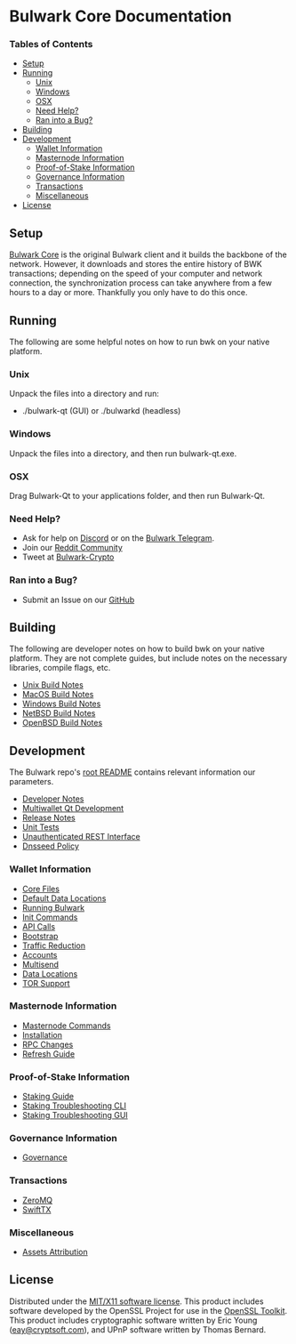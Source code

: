 Bulwark Core Documentation
=====================

### Tables of Contents

- [Setup](#setup)
- [Running](#running)
	- [Unix](#unix)
	- [Windows](#windows)
	- [OSX](#osx)
	- [Need Help?](#need-help)
	- [Ran into a Bug?](#ran-into-a-bug)
- [Building](#building)
- [Development](#development)
	- [Wallet Information](#wallet-information)
	- [Masternode Information](#masternode-information)
	- [Proof-of-Stake Information](#proof-of-stake-information)
	- [Governance Information](#governance-information)
	- [Transactions](#transactions)
	- [Miscellaneous](#miscellaneous)
- [License](#license)

Setup
---------------------
[Bulwark Core](http://bulwarkcrypto.com.org/#downloads) is the original Bulwark client and it builds the backbone of the network. However, it downloads and stores the entire history of BWK transactions; depending on the speed of your computer and network connection, the synchronization process can take anywhere from a few hours to a day or more. Thankfully you only have to do this once.

Running
---------------------
The following are some helpful notes on how to run bwk on your native platform.

### Unix

Unpack the files into a directory and run:

- ./bulwark-qt (GUI) or ./bulwarkd (headless)

### Windows

Unpack the files into a directory, and then run bulwark-qt.exe.

### OSX

Drag Bulwark-Qt to your applications folder, and then run Bulwark-Qt.

### Need Help?

* Ask for help on [Discord](https://discord.me/bulwarkcrypto) or on the [Bulwark Telegram](https://t.me/bulwarkcrypto).
* Join our [Reddit Community](https://www.reddit.com/r/BulwarkCoin/)
* Tweet at [Bulwark-Crypto](https://twitter.com/BulwarkCrypto)

### Ran into a Bug?

* Submit an Issue on our [GitHub](https://github.com/bulwark-crypto/Bulwark/issues)

Building
---------------------
The following are developer notes on how to build bwk on your native platform. They are not complete guides, but include notes on the necessary libraries, compile flags, etc.

- [Unix Build Notes](building/Linux-Build-Guide.md)
- [MacOS Build Notes](building/MacOS-Build-Guide.md)
- [Windows Build Notes](building/Windows-Build-Guide.md)
- [NetBSD Build Notes](building/NetBSD-build-guide.md)
- [OpenBSD Build Notes](building/OpenBSD-build-guide.md)

Development
---------------------
The Bulwark repo's [root README](https://github.com/bulwark-crypto/Bulwark/blob/master/README.md) contains relevant information our parameters.

- [Developer Notes](miscellaneous/Developer-Notes.md)
- [Multiwallet Qt Development](bulwark-core/multiwallet-qt.md)
- [Release Notes](release-notes/)
- [Unit Tests](miscellaneous/unit-tests.md)
- [Unauthenticated REST Interface](bulwark-core/REST-interface.md)
- [Dnsseed Policy](miscellaneous/dnsseed-policy.md)

### Wallet Information

- [Core Files](bulwark-core/Bulwark-Core-Files.md)
- [Default Data Locations](bulwark-core/Default-Data-Locations.md)
- [Running Bulwark](bulwark-core/Running-Bulwark.md)
- [Init Commands](bulwark-core/bulwarkd-init.md)
- [API Calls](bulwark-core/Bulwark-API-Calls.md)
- [Bootstrap](bulwark-core/Bootstrap.md)
- [Traffic Reduction](bulwark-core/Reduce-Traffic-in-Bulwark-Core.md)
- [Accounts](bulwark-core/Accounts-Explained.md)
- [Multisend](bulwark-core/Multisend-Setup-Guide.md)
- [Data Locations](bulwark-core/Default-Data-Locations.md)
- [TOR Support](bulwark-core/TOR-Support-In-Bulwark.md)

### Masternode Information

- [Masternode Commands](masternode/Masternode-Commands.md)
- [Installation](masternode/Masternode-Installation.md)
- [RPC Changes](masternode/Masternode-RPC-Changes.md)
- [Refresh Guide](masternode/Refresh-Guide.md)

### Proof-of-Stake Information

- [Staking Guide](proof-of-stake/Staking-Guide.md)
- [Staking Troubleshooting CLI](proof-of-stake/Staking-Troubleshooting-CLI.md)
- [Staking Troubleshooting GUI](proof-of-stake/Staking-Troubleshooting-GUI.md)

### Governance Information

- [Governance](miscellaneous/Governance.md)

### Transactions

- [ZeroMQ](transactions/Broadcasting-with-ZeroMQ.md)
- [SwiftTX](transactions/SwiftTX-Technical-Information.md)

### Miscellaneous

- [Assets Attribution](miscellaneous/assets-attribution.md)

License
---------------------
Distributed under the [MIT/X11 software license](http://www.opensource.org/licenses/mit-license.php).
This product includes software developed by the OpenSSL Project for use in the [OpenSSL Toolkit](https://www.openssl.org/). This product includes
cryptographic software written by Eric Young ([eay@cryptsoft.com](mailto:eay@cryptsoft.com)), and UPnP software written by Thomas Bernard.

